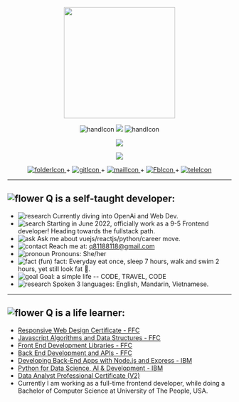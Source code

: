 <p align="center"><img src="https://user-images.githubusercontent.com/91670223/164977209-d0dd5282-3cc0-452b-bfec-d4455573b384.png" width="250"/></p>
<p align="center">
  <img src="https://user-images.githubusercontent.com/91670223/165205478-a5abe2c2-4a44-4229-a23f-9fa102497a9e.png" alt="handIcon"/>
  
  <img src="https://user-images.githubusercontent.com/91670223/164980176-77c9240d-b65b-43a6-8286-49ffd6aa62f5.gif" />
  <img src="https://user-images.githubusercontent.com/91670223/165205561-444b9012-bc14-40b7-9648-777fac6e8e6b.png" alt="handIcon"/>
</p>
<p align="center"><img src="https://user-images.githubusercontent.com/91670223/164980180-c81beac3-0b5d-43ca-a763-db9a4edbc8dd.gif" /></p>
<p align="center"><img src="https://user-images.githubusercontent.com/91670223/164984033-665d8be2-971b-4d4e-8259-3520fdc3fb94.gif"/></p>
<p align="center">
  <a href="https://github.com/Qrious-Coder" target="_blank" rel="noreferrer noopener">
    <img src="https://user-images.githubusercontent.com/91670223/164985205-3d87f223-9a52-4292-aacd-49f35dfaa664.png" alt="folderIcon"/>
  </a> +
  <a href="https://github.com/Qrious-Coder" target="_blank" rel="noreferrer noopener">
    <img src="https://user-images.githubusercontent.com/91670223/164984823-9e9e95c5-d5a3-4d7e-91f2-d46abff3e3e6.png" alt="gitIcon"/>
  </a> +
  <a href="https://mail.google.com/mail/?view=cm&to=q81188118@gmail.com&su=Email+To+Q_coder&body=Write+your+message+here&bcc=h20218888@gmail.com" target="_blank" rel="noreferrer noopener">
    <img src="https://user-images.githubusercontent.com/91670223/164985216-305ff82e-0d3f-41e8-8dea-016bf8325fab.png" alt="mailIcon"/>
  </a> +
  <a href="https://www.messenger.com/t/100001670613328/" target="_blank" rel="noreferrer noopener">
    <img src="https://user-images.githubusercontent.com/91670223/164985218-7c57720e-d98d-41af-9f9e-7ffa1811a675.png" alt="FbIcon"/>
  </a> +
  <a href="https://t.me/Q_Duan" target="_blank" rel="noreferrer noopener">
    <img src="https://user-images.githubusercontent.com/91670223/164985223-dd446074-58e9-431e-b7c6-bcf8119b8469.png" alt="teleIcon"/>
  </a> 
</p>

---
<h2>
  <span><img src="https://user-images.githubusercontent.com/91670223/165063378-40bba257-80c8-44ac-8af1-2d5cc7e98d6c.png" alt="flower"/></span>
  Q is a self-taught developer:
</h2>

- <span><img src="https://user-images.githubusercontent.com/91670223/165269812-34895827-d6e9-485e-b0bf-0576abb75238.png" alt="research"/></span> Currently diving into OpenAi and Web Dev. 
- <span><img src="https://user-images.githubusercontent.com/91670223/165065507-fc5705a7-930f-44d3-a16b-3688ae9e9849.png" alt="search"/></span> Starting in June 2022, officially work as a 9-5 Frontend developer! Heading towards the fullstack path.
- <span><img src="https://user-images.githubusercontent.com/91670223/165270189-0ca212f0-1049-4b16-a112-782e95877b9d.png" alt="ask"/></span> Ask me about vuejs/reactjs/python/career move.
- <span><img src="https://user-images.githubusercontent.com/91670223/165266261-02b7eabe-406b-4c31-9293-c992d64501c8.png" alt="contact"/></span> Reach me at: q81188118@gmail.com
- <span><img src="https://user-images.githubusercontent.com/91670223/165270423-f25521c1-b586-4a33-baca-29b1f8f0548c.png" alt="pronoun"/></span> Pronouns: She/her
- <span><img src="https://user-images.githubusercontent.com/91670223/165270721-cad55883-7c5d-4fbb-9158-26f63ffcd63d.png" alt="fact"/></span> (fun) fact: Everyday eat once, sleep 7 hours, walk and swim 2 hours, yet still look fat :rofl:.
- <span><img src="https://user-images.githubusercontent.com/91670223/165270951-34ca8d2d-ff5f-45cb-a0c1-31ae6c501dc8.png" alt="goal"/></span> Goal: a simple life -- CODE, TRAVEL, CODE
- <span><img src="https://user-images.githubusercontent.com/91670223/165275107-eaadca8a-1984-4f84-95f8-d8adf285a50d.png" alt="research"/></span> Spoken 3 languages: English, Mandarin, Vietnamese.
---
<h2>
  <span><img src="https://user-images.githubusercontent.com/91670223/165063378-40bba257-80c8-44ac-8af1-2d5cc7e98d6c.png" alt="flower"/></span>
  Q is a life learner:
</h2>

- [Responsive Web Design Certificate - FFC](https://www.freecodecamp.org/certification/q_coder/responsive-web-design)
- [Javascript Algorithms and Data Structures - FFC](https://www.freecodecamp.org/certification/q_coder/javascript-algorithms-and-data-structures)
- [Front End Development Libraries - FFC](https://www.freecodecamp.org/certification/q_coder/front-end-development-libraries)
- [Back End Development and APIs - FFC](https://www.freecodecamp.org/certification/fcc4fc88511-dbc6-45a8-b0ac-3e001a846dd3/back-end-development-and-apis)
- [Developing Back-End Apps with Node.js and Express - IBM](https://coursera.org/share/abab77d5cb63fbde2d00033e43f27bee)
- [Python for Data Science, AI & Development - IBM](https://coursera.org/share/7e9a07e6ac7ae50629d530e759540431)
- [Data Analyst Professional Certificate (V2)](https://www.credly.com/badges/c4c4fc46-4a7e-44b2-9b96-654e2bb03fd0/public_url)
- Currently I am working as a full-time frontend developer, while doing a Bachelor of Computer Science at University of The People, USA.




